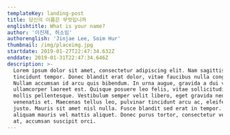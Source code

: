 ```yaml
---
templateKey: landing-post
title: 당신의 이름은 무엇입니까
englishtitle: What is your name?
author: '이진재, 허소임'
authorenglish: 'Jinjae Lee, Soim Hur'
thumbnail: /img/placeimg.jpg
startdate: 2019-01-27T22:47:34.632Z
enddate: 2019-01-31T22:47:34.646Z
description: >-
  Lorem ipsum dolor sit amet, consectetur adipiscing elit. Nam sagittis
  tincidunt tempor. Donec blandit erat dolor, vitae faucibus nulla congue eget.
  Nullam accumsan id arcu quis bibendum. In urna augue, gravida a dui volutpat,
  ullamcorper laoreet est. Quisque posuere leo felis, vitae sollicitudin neque
  mollis pellentesque. Vestibulum semper velit libero, eget gravida neque
  venenatis et. Maecenas tellus leo, pulvinar tincidunt arcu ac, eleifend mattis
  justo. Mauris sit amet nisl nulla. Fusce blandit sed erat in tempor. Proin
  aliquam mauris vel mattis aliquet. Donec purus tortor, consectetur vel purus
  at, accumsan suscipit orci.
---
```


